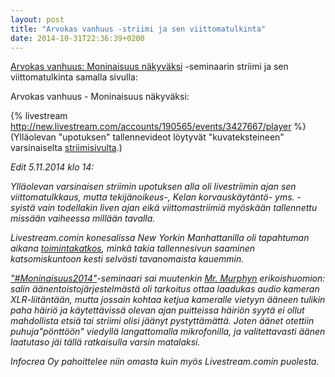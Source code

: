 ```yaml
---
layout: post
title: "Arvokas vanhuus -striimi ja sen viittomatulkinta"
date: 2014-10-31T22:36:39+0200
---
```


[Arvokas vanhuus: Moninaisuus näkyväksi](http://www.seminaari.jadeprojekti.fi/) -seminaarin striimi ja sen viittomatulkinta samalla sivulla:<!--more-->

Arvokas vanhuus - Moninaisuus näkyväksi:

{% livestream http://new.livestream.com/accounts/190565/events/3427667/player %}
(Ylläolevan "upotuksen" tallennevideot löytyvät "kuvateksteineen" varsinaiselta [striimisivulta](https://new.livestream.com/Infocrea-fi/arvokas-vanhuus).)

*Edit 5.11.2014 klo 14:*

*Ylläolevan varsinaisen striimin upotuksen alla oli livestriimin ajan sen viittomatulkkaus, mutta tekijänoikeus-, Kelan korvauskäytäntö- yms. -syistä vain todellakin liven ajan eikä viittomastriimiä myöskään tallennettu missään vaiheessa millään tavalla.*

*Livestream.comin konesalissa New Yorkin Manhattanilla oli tapahtuman aikana [toimintakatkos](http://status.livestream.com/incidents/xcyqcy37cysj), minkä takia tallennesivun saaminen katsomiskuntoon kesti selvästi tavanomaista kauemmin.*

*["#Moninaisuus2014"](https://twitter.com/hashtag/moninaisuus2014?f=realtime&src=hash)-seminaari sai muutenkin [Mr. Murphyn](http://fi.wikipedia.org/wiki/Murphyn_laki) erikoishuomion: salin äänentoistojärjestelmästä oli tarkoitus ottaa laadukas audio kameran XLR-liitäntään, mutta jossain kohtaa ketjua kameralle vietyyn ääneen tulikin paha häiriö ja käytettävissä olevan ajan puitteissa häiriön syytä ei ollut mahdollista etsiä tai striimi olisi jäänyt pystyttämättä. Joten äänet otettiin puhuja"pönttöön" viedyllä langattomalla mikrofonilla, ja valitettavasti äänen laatutaso jäi tällä ratkaisulla varsin matalaksi.*

*Infocrea Oy pahoittelee niin omasta kuin myös Livestream.comin puolesta.*